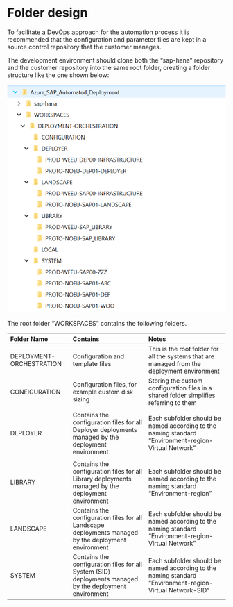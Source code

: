 # Folder design

To facilitate a DevOps approach for the automation process it is recommended that the configuration and parameter files are kept in a source control repository that the customer manages.

The development environment should clone both the “sap-hana” repository and the customer repository into the same root folder, creating a folder structure like the one shown below:

![](Folderstructure.png)

The root folder “WORKSPACES” contains the following folders.

|Folder Name|Contains|Notes|
| :- | :- | :- |
|DEPLOYMENT-ORCHESTRATION|Configuration and template files|This is the root folder for all the systems that are managed from the deployment environment|
|CONFIGURATION|Configuration files, for example custom disk sizing|Storing the custom configuration files in a shared folder simplifies referring to them|
|DEPLOYER|Contains the configuration files for all Deployer deployments managed by the deployment environment|<p>Each subfolder should be named according to the naming standard “Environment-region-Virtual Network”</p><p></p>|
|LIBRARY|Contains the configuration files for all Library deployments managed by the deployment environment|Each subfolder should be named according to the naming standard “Environment-region”|
|LANDSCAPE|Contains the configuration files for all Landscape deployments managed by the deployment environment|Each subfolder should be named according to the naming standard “Environment-region-Virtual Network”|
|SYSTEM |Contains the configuration files for all System (SID) deployments managed by the deployment environment|Each subfolder should be named according to the naming standard “Environment-region-Virtual Network-SID”|
